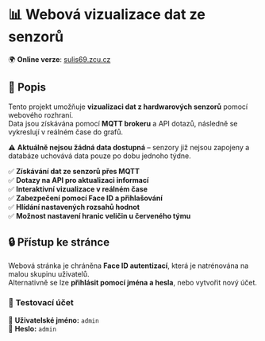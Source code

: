 # 📊 Webová vizualizace dat ze senzorů  

🌍 **Online verze**: [sulis69.zcu.cz](https://sulis69.zcu.cz/)  

## 📖 Popis  
Tento projekt umožňuje **vizualizaci dat z hardwarových senzorů** pomocí webového rozhraní.  
Data jsou získávána pomocí **MQTT brokeru** a API dotazů, následně se vykreslují v reálném čase do grafů.  

⚠️ **Aktuálně nejsou žádná data dostupná** – senzory již nejsou zapojeny a databáze uchovává data pouze po dobu jednoho týdne.  

✅ **Získávání dat ze senzorů přes MQTT**  
✅ **Dotazy na API pro aktualizaci informací**  
✅ **Interaktivní vizualizace v reálném čase**  
✅ **Zabezpečení pomocí Face ID a přihlašování**   
✅ **Hlídání nastavených rozsahů hodnot**  
✅ **Možnost nastavení hranic veličin u červeného týmu**   

## 🔒 Přístup ke stránce  
Webová stránka je chráněna **Face ID autentizací**, která je natrénována na malou skupinu uživatelů.  
Alternativně se lze **přihlásit pomocí jména a hesla**, nebo vytvořit nový účet.  

### 🎫 **Testovací účet**  
🔹 **Uživatelské jméno:** `admin`  
🔹 **Heslo:** `admin` 
